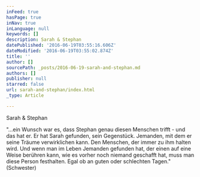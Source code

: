 ```yaml
---
inFeed: true
hasPage: true
inNav: true
inLanguage: null
keywords: []
description: Sarah & Stephan
datePublished: '2016-06-19T03:55:16.606Z'
dateModified: '2016-06-19T03:55:02.874Z'
title: ''
author: []
sourcePath: _posts/2016-06-19-sarah-and-stephan.md
authors: []
publisher: null
starred: false
url: sarah-and-stephan/index.html
_type: Article

---
```

Sarah & Stephan

"...ein Wunsch war es, dass Stephan genau diesen Menschen trifft - und das hat er. Er hat Sarah gefunden, sein Gegenstück. Jemanden, mit dem er seine Träume verwirklichen kann. Den Menschen, der immer zu ihm halten wird. Und wenn man im Leben Jemanden gefunden hat, der einen auf eine Weise berühren kann, wie es vorher noch niemand geschafft hat, muss man diese Person festhalten. Egal ob an guten oder schlechten Tagen." (Schwester)